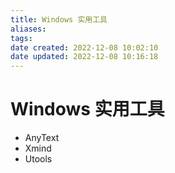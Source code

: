 ```yaml
---
title: Windows 实用工具
aliases: 
tags: 
date created: 2022-12-08 10:02:10
date updated: 2022-12-08 10:16:18
---
```


# Windows 实用工具

- AnyText
- Xmind
- Utools
